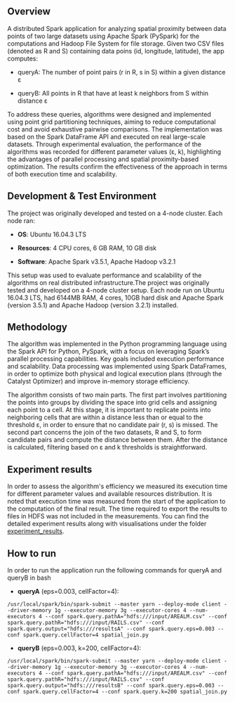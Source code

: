 ## Overview
A distributed Spark application for analyzing spatial proximity between data points of two large datasets using Apache Spark (PySpark) for the computations and Hadoop File System for file storage. Given two CSV files (denoted as R and S) containing data poins (id, longitude, latitude), the app computes:

* queryA: The number of point pairs (r in R, s in S) within a given distance ε 

* queryB: All points in R that have at least k neighbors from S within distance ε 

To address these queries, algorithms were designed and implemented using point grid partitioning techniques, aiming to reduce computational cost and avoid exhaustive pairwise comparisons. The implementation was based on the Spark DataFrame API and executed on real large-scale datasets. Through experimental evaluation, the performance of the algorithms was recorded for different parameter values (ε, k), highlighting the advantages of parallel processing and spatial proximity-based optimization. The results confirm the effectiveness of the approach in terms of both execution time and scalability.

## Development & Test Environment
The project was originally developed and tested on a 4-node cluster. Each node ran:

* **OS**: Ubuntu 16.04.3 LTS

* **Resources**: 4 CPU cores, 6 GB RAM, 10 GB disk

* **Software**: Apache Spark v3.5.1, Apache Hadoop v3.2.1

This setup was used to evaluate performance and scalability of the algorithms on real distributed infrastructure.The project was originally tested and developed on a 4-node cluster setup. Each node run on Ubuntu 16.04.3 LTS, had 6144ΜΒ RAM, 4 cores, 10GB hard disk and Apache Spark (version 3.5.1) and Apache Hadoop (version 3.2.1) installed.

## Methodology
The algorithm was implemented in the Python programming language using the Spark API for Python, PySpark, with a focus on leveraging Spark’s parallel processing capabilities. Key goals included execution performance and scalability. Data processing was implemented using Spark DataFrames, in order to optimize both physical and logical execution plans (through the Catalyst Optimizer) and improve in-memory storage efficiency.

The algorithm consists of two main parts. The first part involves partitioning the points into groups by dividing the space into grid cells and assigning each point to a cell. At this stage, it is important to replicate points into neighboring cells that are within a distance less than or equal to the threshold ε, in order to ensure that no candidate pair (r, s) is missed. The second part concerns the join of the two datasets, R and S, to form candidate pairs and compute the distance between them. After the distance is calculated, filtering based on ε and k thresholds is straightforward.

## Experiment results
In order to assess the algorithm's efficiency we measured its execution time for different parameter values and available resources distribution. It is noted that execution time was measured from the start of the application to the computation of the final result. The time required to export the results to files in HDFS was not included in the measurements. You can find the detailed experiment results along with visualisations under the folder [experiment_results](experiment_results).

## How to run
In order to run the application run the following commands for queryA and queryB in bash

- **queryA** (eps=0.003, cellFactor=4):
```
/usr/local/spark/bin/spark-submit --master yarn --deploy-mode client --driver-memory 1g --executor-memory 3g --executor-cores 4 --num-executors 4 --conf spark.query.pathA="hdfs:///input/AREALM.csv" --conf spark.query.pathR="hdfs:///input/RAILS.csv" --conf spark.query.output="hdfs:///resultsA" --conf spark.query.eps=0.003 --conf spark.query.cellFactor=4 spatial_join.py
```

- **queryB** (eps=0.003, k=200, cellFactor=4):
```
/usr/local/spark/bin/spark-submit --master yarn --deploy-mode client --driver-memory 1g --executor-memory 3g --executor-cores 4 --num-executors 4 --conf spark.query.pathA="hdfs:///input/AREALM.csv" --conf spark.query.pathR="hdfs:///input/RAILS.csv" --conf spark.query.output="hdfs:///resultsB" --conf spark.query.eps=0.003 --conf spark.query.cellFactor=4 --conf spark.query.k=200 spatial_join.py
```

